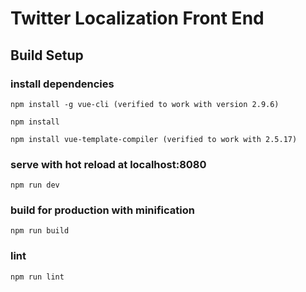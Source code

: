 # Twitter Localization Front End

## Build Setup

### install dependencies
```
npm install -g vue-cli (verified to work with version 2.9.6)
```

```
npm install
```

```
npm install vue-template-compiler (verified to work with 2.5.17)
```
### serve with hot reload at localhost:8080
```
npm run dev
```
### build for production with minification
```
npm run build
```
### lint
```
npm run lint
```

